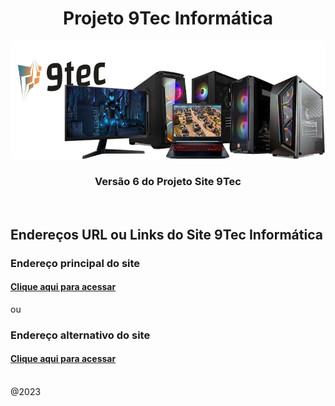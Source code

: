 <div align="center">
<h1>Projeto 9Tec Informática</h1>
<img src="img/banner.jpg" width="800px"/>
<h3>Versão 6 do Projeto Site 9Tec</h3>
</div>
<br/>

## Endereços URL ou Links do Site 9Tec Informática

<h3> Endereço principal do site </h3>
<h4><a href="https://projeto9tec.caiorodriguesportfolios.com.br/">Clique aqui para acessar</a></h4>

ou

<h3>Endereço alternativo do site </h3>
<h4><a href="http://projeto9tecinformatica.epizy.com/">Clique aqui para acessar</a></h4>


<br/>
@2023

